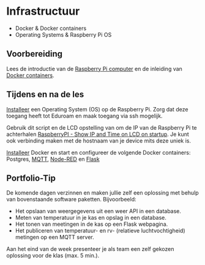 # Infrastructuur

- Docker & Docker containers
- Operating Systems & Raspberry Pi OS

## Voorbereiding

Lees de introductie van de [Raspberry Pi computer](../hardware-interfacing/embedded/computer/README.md) en de inleiding van [Docker containers](../infrastructuur/Docker/README.md).

## Tijdens en na de les

[Installeer](../infrastructuur/OS/Raspberry-Pi-OS/README.md) een Operating System (OS) op de Raspberry Pi. Zorg dat deze toegang heeft tot Eduroam en maak toegang via ssh mogelijk.

Gebruik dit script en de LCD opstelling van om de IP van de Raspberry Pi te achterhalen [RaspberryPI - Show IP and Time on LCD on startup](https://github.com/RickMageddon/RaspberryPI-LCD-IPonStartup). Je kunt ook verbinding maken met de hostnaam van je device mits deze uniek is. 

[Installeer](../infrastructuur/Docker/README.md) Docker en start en configureer de volgende Docker containers: Postgres, [MQTT](../software/communicatie/MQTT/README.md), [Node-RED](../software/visueel-programmeren/Node-RED/README.md) en [Flask](../software/webserver/Flask/README.md)

## Portfolio-Tip

De komende dagen verzinnen en maken jullie zelf een oplossing met behulp van bovenstaande software paketten. Bijvoorbeeld:
- Het opslaan van weergegevens uit een weer API in een database.
- Meten van temperatuur in je kas en opslag in een database.
- Het tonen van meetingen in de kas op een Flask webpagina.
- Het publiceren van temperatuur- en rv- (relatieve luchtvochtigheid) metingen op een MQTT server. 

Aan het eind van de week presenteer je als team een zelf gekozen oplossing voor de klas (max. 5 min.).  